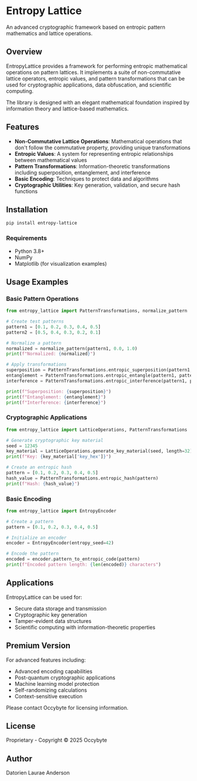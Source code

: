 # Entropy Lattice

An advanced cryptographic framework based on entropic pattern mathematics and lattice operations.

## Overview

EntropyLattice provides a framework for performing entropic mathematical operations on pattern lattices. It implements a suite of non-commutative lattice operators, entropic values, and pattern transformations that can be used for cryptographic applications, data obfuscation, and scientific computing.

The library is designed with an elegant mathematical foundation inspired by information theory and lattice-based mathematics.

## Features

- **Non-Commutative Lattice Operations**: Mathematical operations that don't follow the commutative property, providing unique transformations
- **Entropic Values**: A system for representing entropic relationships between mathematical values
- **Pattern Transformations**: Information-theoretic transformations including superposition, entanglement, and interference
- **Basic Encoding**: Techniques to protect data and algorithms
- **Cryptographic Utilities**: Key generation, validation, and secure hash functions

## Installation

```bash
pip install entropy-lattice
```

### Requirements

- Python 3.8+
- NumPy
- Matplotlib (for visualization examples)

## Usage Examples

### Basic Pattern Operations

```python
from entropy_lattice import PatternTransformations, normalize_pattern

# Create test patterns
pattern1 = [0.1, 0.2, 0.3, 0.4, 0.5]
pattern2 = [0.5, 0.4, 0.3, 0.2, 0.1]

# Normalize a pattern
normalized = normalize_pattern(pattern1, 0.0, 1.0)
print(f"Normalized: {normalized}")

# Apply transformations
superposition = PatternTransformations.entropic_superposition(pattern1, pattern2)
entanglement = PatternTransformations.entropic_entangle(pattern1, pattern2)
interference = PatternTransformations.entropic_interference(pattern1, pattern2)

print(f"Superposition: {superposition}")
print(f"Entanglement: {entanglement}")
print(f"Interference: {interference}")
```

### Cryptographic Applications

```python
from entropy_lattice import LatticeOperations, PatternTransformations

# Generate cryptographic key material
seed = 12345
key_material = LatticeOperations.generate_key_material(seed, length=32)
print(f"Key: {key_material['key_hex']}")

# Create an entropic hash
pattern = [0.1, 0.2, 0.3, 0.4, 0.5]
hash_value = PatternTransformations.entropic_hash(pattern)
print(f"Hash: {hash_value}")
```

### Basic Encoding

```python
from entropy_lattice import EntropyEncoder

# Create a pattern
pattern = [0.1, 0.2, 0.3, 0.4, 0.5]

# Initialize an encoder
encoder = EntropyEncoder(entropy_seed=42)

# Encode the pattern
encoded = encoder.pattern_to_entropic_code(pattern)
print(f"Encoded pattern length: {len(encoded)} characters")
```

## Applications

EntropyLattice can be used for:

- Secure data storage and transmission
- Cryptographic key generation
- Tamper-evident data structures
- Scientific computing with information-theoretic properties

## Premium Version

For advanced features including:
- Advanced encoding capabilities
- Post-quantum cryptographic applications
- Machine learning model protection
- Self-randomizing calculations
- Context-sensitive execution

Please contact Occybyte for licensing information.

## License

Proprietary - Copyright © 2025 Occybyte

## Author

Datorien Laurae Anderson 
